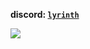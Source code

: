 **discord: [`lyrinth`](https://discord.com/users/798878848098762793)**


<div align="left">
  <img src="https://spotify-github-profile.vercel.app/api/view.svg?uid=97oj9yt3910a8todw3398auud&redirect=true][https://spotify-github-profile.vercel.app/api/view.svg?uid=97oj9yt3910a8todw3398auud&cover_image=true&theme=default&show_offline=false&background_color=121212&interchange=false&bar_color=53b14f&bar_color_cover=false" />
</div>  

